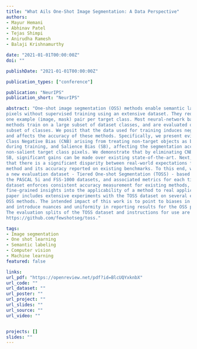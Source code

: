 ```yaml
---
title: "What Ails One-Shot Image Segmentation: A Data Perspective"
authors:
- Mayur Hemani
- Abhinav Patel
- Tejas Shimpi
- Anirudha Ramesh
- Balaji Krishnamurthy

date: "2021-01-01T00:00:00Z"
doi: ""

publishDate: "2021-01-01T00:00:00Z"

publication_types: ["conference"]

publication: "NeurIPS"
publication_short: "NeurIPS"

abstract: "One-shot image segmentation (OSS) methods enable semantic labeling of image
pixels without supervised training using an extensive dataset. They require just
one example (image, mask) pair per target class. Most neural-network based OSS
methods train on a large subset of dataset classes, and are evaluated on a disjoint
subset of classes. We posit that the data used for training induces negative biases
and affects the accuracy of these methods. Specifically, we present evidence for a
Class Negative Bias (CNB) arising from treating non-target objects as background
during training, and Salience Bias (SB), affecting the segmentation accuracy for
non-salient target class pixels. We demonstrate that by eliminating CNB and
SB, significant gains can be made over existing state-of-the-art. Next, we argue
that there is a significant disparity between real-world expectations from an OSS
method and its accuracy reported on existing benchmarks. To this end, we propose
a new evaluation dataset - Tiered One-shot Segmentation (TOSS) - based on
the PASCAL 5i and FSS-1000 datasets, and associated metrics for each tier. The
dataset enforces consistent accuracy measurement for existing methods, and affords
fine-grained insights into the applicability of a method to real applications. The
paper includes extensive experiments with the TOSS dataset on several existing
OSS methods. The intended impact of this work is to point to biases in training
and introduce nuances and uniformity in reporting results for the OSS problem.
The evaluation splits of the TOSS dataset and instructions for use are available at
https://github.com/fewshotseg/toss."

tags:
- Image segmentation
- One shot learning
- Semantic labeling
- Computer vision
- Machine learning
featured: false

links:
url_pdf: "https://openreview.net/pdf?id=BlcUQYxknbX"
url_code: ""
url_dataset: ""
url_poster: ""
url_project: ""
url_slides: ""
url_source: ""
url_video: ""


projects: []
slides: ""
---
```


